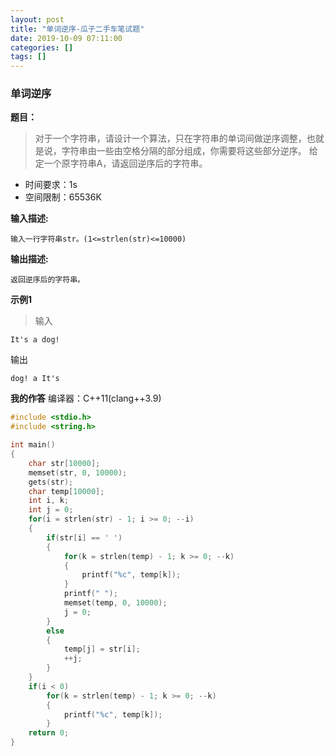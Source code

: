 ```yaml
---
layout: post
title: "单词逆序-瓜子二手车笔试题"
date: 2019-10-09 07:11:00
categories: []
tags: []
---
```

<h3>单词逆序</h3>
<b>题目：</b>
<blockquote>对于一个字符串，请设计一个算法，只在字符串的单词间做逆序调整，也就是说，字符串由一些由空格分隔的部分组成，你需要将这些部分逆序。<!--more-->
给定一个原字符串A，请返回逆序后的字符串。</blockquote>

- 时间要求：1s
- 空间限制：65536K

**输入描述:**
```
输入一行字符串str。(1<=strlen(str)<=10000)
```
**输出描述:**
```
返回逆序后的字符串。
```
**示例1**
> 输入
```
It's a dog!
```
输出
```
dog! a It's
```

**我的作答**
编译器：C++11(clang++3.9)
```cpp
#include <stdio.h>
#include <string.h>

int main()
{
    char str[10000];
    memset(str, 0, 10000);
    gets(str);
    char temp[10000];
    int i, k;
	int j = 0;
    for(i = strlen(str) - 1; i >= 0; --i)
	{
        if(str[i] == ' ')
		{
            for(k = strlen(temp) - 1; k >= 0; --k)
			{
                printf("%c", temp[k]);
            }
            printf(" ");
            memset(temp, 0, 10000);
            j = 0;
        }
        else
		{
            temp[j] = str[i];
            ++j;
        }
    }
    if(i < 0)
        for(k = strlen(temp) - 1; k >= 0; --k)
		{
            printf("%c", temp[k]);
        }
    return 0;
}
```